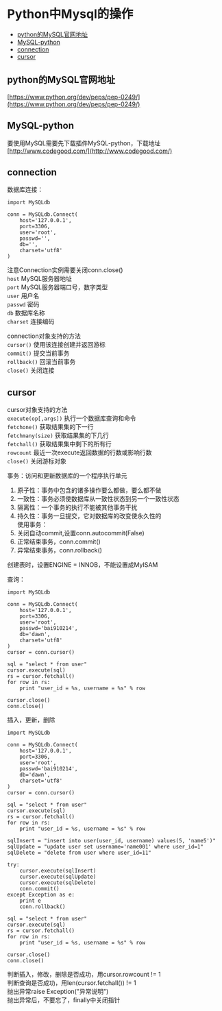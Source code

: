 # Python中Mysql的操作

* [python的MySQL官网地址](#python的mysql官网地址)
* [MySQL-python](#mysql-python)
* [connection](#connection)
* [cursor](#cursor)

## python的MySQL官网地址
[https://www.python.org/dev/peps/pep-0249/](https://www.python.org/dev/peps/pep-0249/)

## MySQL-python
要使用MySQL需要先下载插件MySQL-python，下载地址  
[http://www.codegood.com/](http://www.codegood.com/)  

## connection
数据库连接：
```
import MySQLdb

conn = MySQLdb.Connect(
    host='127.0.0.1',
    port=3306,
    user='root',
    passwd='',
    db='',
    charset='utf8'
)
```
注意Connection实例需要关闭conn.close()  
`host`                MySQL服务器地址  
`port`                MySQL服务器端口号，数字类型  
`user`                用户名  
`passwd`              密码  
`db`                  数据库名称  
`charset`             连接编码  

connection对象支持的方法  
`cursor()`            使用该连接创建并返回游标  
`commit()`            提交当前事务  
`rollback()`          回滚当前事务  
`close()`             关闭连接  

## cursor
cursor对象支持的方法  
`execute(op[,args])`          执行一个数据库查询和命令  
`fetchone()`                  获取结果集的下一行  
`fetchmany(size)`             获取结果集的下几行  
`fetchall()`                  获取结果集中剩下的所有行  
`rowcount`                    最近一次execute返回数据的行数或影响行数  
`close()`                     关闭游标对象  

事务：访问和更新数据库的一个程序执行单元  
1. 原子性：事务中包含的诸多操作要么都做，要么都不做  
2. 一致性：事务必须使数据库从一致性状态到另一个一致性状态  
3. 隔离性：一个事务的执行不能被其他事务干扰  
4. 持久性：事务一旦提交，它对数据库的改变使永久性的  
使用事务：
1. 关闭自动commit,设置conn.autocommit(False)
2. 正常结束事务，conn.commit()
3. 异常结束事务，conn.rollback()

创建表时，设置ENGINE = INNOB，不能设置成MyISAM

查询：
```
import MySQLdb

conn = MySQLdb.Connect(
    host='127.0.0.1',
    port=3306,
    user='root',
    passwd='bai910214',
    db='dawn',
    charset='utf8'
)
cursor = conn.cursor()

sql = "select * from user"
cursor.execute(sql)
rs = cursor.fetchall()
for row in rs:
    print "user_id = %s, username = %s" % row

cursor.close()
conn.close()
```

插入，更新，删除
```
import MySQLdb

conn = MySQLdb.Connect(
    host='127.0.0.1',
    port=3306,
    user='root',
    passwd='bai910214',
    db='dawn',
    charset='utf8'
)
cursor = conn.cursor()

sql = "select * from user"
cursor.execute(sql)
rs = cursor.fetchall()
for row in rs:
    print "user_id = %s, username = %s" % row

sqlInsert = "insert into user(user_id, username) values(5, 'name5')"
sqlUpdate = "update user set username='name001' where user_id=1"
sqlDelete = "delete from user where user_id=11"

try:
    cursor.execute(sqlInsert)
    cursor.execute(sqlUpdate)
    cursor.execute(sqlDelete)
    conn.commit()
except Exception as e:
    print e
    conn.rollback()

sql = "select * from user"
cursor.execute(sql)
rs = cursor.fetchall()
for row in rs:
    print "user_id = %s, username = %s" % row

cursor.close()
conn.close()
```
判断插入，修改，删除是否成功，用cursor.rowcount != 1  
判断查询是否成功，用len(cursor.fetchall()) != 1  
抛出异常raise Exception("异常说明")  
抛出异常后，不要忘了，finally中关闭指针